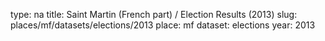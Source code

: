 type: na
title: Saint Martin (French part) / Election Results (2013)
slug: places/mf/datasets/elections/2013
place: mf
dataset: elections
year: 2013
